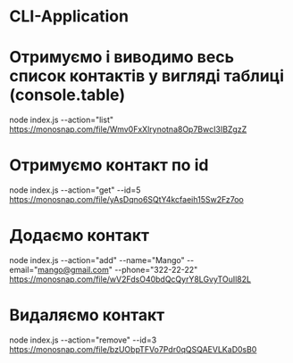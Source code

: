 # CLI-Application

# Отримуємо і виводимо весь список контактів у вигляді таблиці (console.table)
node index.js --action="list"
https://monosnap.com/file/Wmv0FxXlrynotna8Op7BwcI3IBZgzZ

# Отримуємо контакт по id
node index.js --action="get" --id=5
https://monosnap.com/file/yAsDqno6SQtY4kcfaeih15Sw2Fz7oo

# Додаємо контакт
node index.js --action="add" --name="Mango" --email="mango@gmail.com" --phone="322-22-22"
https://monosnap.com/file/wV2FdsO40bdQcQyrY8LGvyTOuIl82L

# Видаляємо контакт
node index.js --action="remove" --id=3
https://monosnap.com/file/bzUObpTFVo7Pdr0qQSQAEVLKaD0sB0
